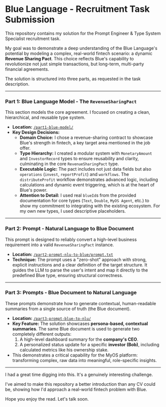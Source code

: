 # Blue Language - Recruitment Task Submission

This repository contains my solution for the Prompt Engineer & Type System Specialist recruitment task.

My goal was to demonstrate a deep understanding of the Blue Language's potential by modeling a complex, real-world fintech scenario: a dynamic **Revenue Sharing Pact**. This choice reflects Blue's capability to revolutionize not just simple transactions, but long-term, multi-party financial agreements.

The solution is structured into three parts, as requested in the task description.

---

### Part 1: Blue Language Model - The `RevenueSharingPact`

This section models the core agreement. I focused on creating a clean, hierarchical, and reusable type system.

- **Location:** [`/part1-blue-model/`](./part1-blue-model/)
- **Key Design Decisions:**
  - **Domain Choice:** I chose a revenue-sharing contract to showcase Blue's strength in fintech, a key target area mentioned in the job offer.
  - **Type Hierarchy:** I created a modular system with `MonetaryAmount` and `InvestorRecord` types to ensure reusability and clarity, culminating in the core `RevenueSharingPact` type.
  - **Executable Logic:** The pact includes not just data fields but also `operations` (`invest`, `reportProfit`) and `workflows`. The `distributeProfit` workflow demonstrates advanced logic, including calculations and dynamic event triggering, which is at the heart of Blue's power.
  - **Attention to Detail:** I used real `blueId`s from the provided documentation for core types (`Text`, `Double`, `MyOS Agent`, etc.) to show my commitment to integrating with the existing ecosystem. For my own new types, I used descriptive placeholders.

---

### Part 2: Prompt - Natural Language to Blue Document

This prompt is designed to reliably convert a high-level business requirement into a valid `RevenueSharingPact` instance.

- **Location:** [`/part2-prompt-nlu-to-blue/prompt.txt`](./part2-prompt-nlu-to-blue/prompt.txt)
- **Technique:** The prompt uses a "zero-shot" approach with strong, explicit instructions and a clear definition of the target structure. It guides the LLM to parse the user's intent and map it directly to the predefined Blue type, ensuring structural correctness.

---

### Part 3: Prompts - Blue Document to Natural Language

These prompts demonstrate how to generate contextual, human-readable summaries from a single source of truth (the Blue document).

- **Location:** [`/part3-prompt-blue-to-nlu/`](./part3-prompt-blue-to-nlu/)
- **Key Feature:** The solution showcases **persona-based, contextual summaries**. The same Blue document is used to generate two completely different outputs:
  1.  A high-level dashboard summary for the **company's CEO**.
  2.  A personalized status update for a specific **investor (Bob)**, including calculated metrics like his ownership stake.
- This demonstrates a critical capability for the MyOS platform: transforming complex, raw data into meaningful, role-specific insights.

---
I had a great time digging into this. It's a genuinely interesting challenge.

I've aimed to make this repository a better introduction than any CV could be, showing how I'd approach a real-world fintech problem with Blue.

Hope you enjoy the read. Let's talk soon.